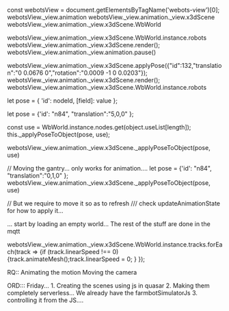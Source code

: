 const webotsView = document.getElementsByTagName('webots-view')[0];
webotsView._view.animation
webotsView._view.animation._view.x3dScene
webotsView._view.animation._view.x3dScene.WbWorld

webotsView._view.animation._view.x3dScene.WbWorld.instance.robots
webotsView._view.animation._view.x3dScene.render();
webotsView._view.animation._view.animation.pause()


webotsView._view.animation._view.x3dScene.applyPose({"id":132,"translation":"0 0.0676 0","rotation":"0.0009 -1 0 0.0203"});
webotsView._view.animation._view.x3dScene.render();
webotsView._view.animation._view.x3dScene.WbWorld.instance.robots



let pose = {
      'id': nodeId,
      [field]: value
    };

let pose = {'id': "n84", "translation":"5,0,0" };

const use = WbWorld.instance.nodes.get(object.useList[length]);
this._applyPoseToObject(pose, use);

webotsView._view.animation._view.x3dScene._applyPoseToObject(pose, use)



// Moving the gantry... only works for animation....
let pose = {'id': "n84", "translation":"0,1,0" };
webotsView._view.animation._view.x3dScene._applyPoseToObject(pose, use)

// But we require to move it so as to refresh
/// check updateAnimationState for how to apply it...

... start by loading an empty world...
    The rest of the stuff are done in the mqtt

webotsView._view.animation._view.x3dScene.WbWorld.instance.tracks.forEach(track => {if (track.linearSpeed !== 0) {track.animateMesh();track.linearSpeed = 0; } });

RQ::
    Animating the motion
    Moving the camera





ORD:::
    Friday...
        1. Creating the scenes using js in quasar
        2. Making them completely serverless... We already have the farmbotSimulatorJs
        3. controlling it from the JS....

